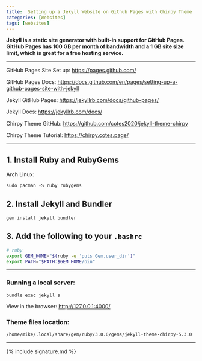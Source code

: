 ```yaml
---
title:  Setting up a Jekyll Website on Github Pages with Chirpy Theme
categories: [Websites]
tags: [websites]
---
```


**Jekyll is a static site generator with built-in support for GitHub Pages. GitHub Pages has 100 GB per month of bandwidth and a 1 GB site size limit, which is great for a free hosting service.**

---

GitHub Pages Site Set up:
<a href="https://pages.github.com/" target="_blank">https://pages.github.com/</a>

GitHub Pages Docs:
<a href="https://docs.github.com/en/pages/setting-up-a-github-pages-site-with-jekyll" target="_blank">https://docs.github.com/en/pages/setting-up-a-github-pages-site-with-jekyll</a>

Jekyll GitHub Pages:
<a href="https://jekyllrb.com/docs/github-pages/" target="_blank">https://jekyllrb.com/docs/github-pages/</a>

Jekyll Docs:
<a href="https://jekyllrb.com/docs/" target="_blank">https://jekyllrb.com/docs/</a>

Chirpy Theme GitHub: 
<a href="https://github.com/cotes2020/jekyll-theme-chirpy" target="_blank">https://github.com/cotes2020/jekyll-theme-chirpy</a>

Chirpy Theme Tutorial: 
<a href="https://chirpy.cotes.page/" target="_blank">https://chirpy.cotes.page/</a>

---

## 1. Install Ruby and RubyGems

Arch Linux:
```terminal
sudo pacman -S ruby rubygems
```
## 2. Install Jekyll and Bundler

```terminal
gem install jekyll bundler
```
## 3. Add the following to your `.bashrc`

```sh
# ruby
export GEM_HOME="$(ruby -e 'puts Gem.user_dir')"
export PATH="$PATH:$GEM_HOME/bin"
```
---

### Running a local server:

```terminal
bundle exec jekyll s
```

View in the browser:
<a href="http://127.0.0.1:4000/" target="_blank">http://127.0.0.1:4000/</a>


### Theme files location:

```terminal
/home/mike/.local/share/gem/ruby/3.0.0/gems/jekyll-theme-chirpy-5.3.0
```

---

{% include signature.md %}